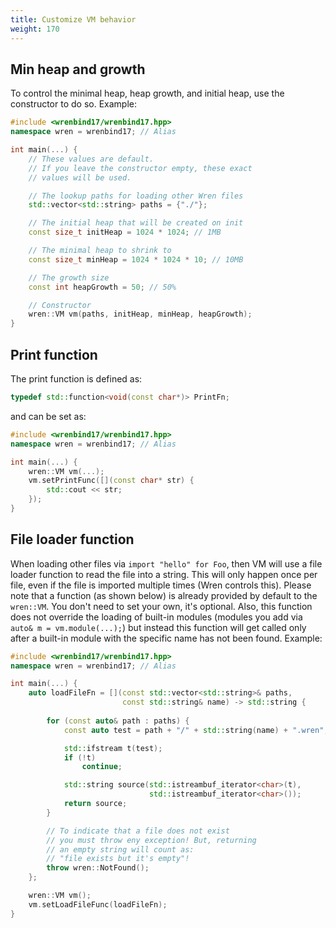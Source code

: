 ```yaml
---
title: Customize VM behavior
weight: 170
---
```


## Min heap and growth

To control the minimal heap, heap growth, and initial heap, use the constructor to do so. Example:

```cpp
#include <wrenbind17/wrenbind17.hpp>
namespace wren = wrenbind17; // Alias

int main(...) {
    // These values are default.
    // If you leave the constructor empty, these exact
    // values will be used.

    // The lookup paths for loading other Wren files
    std::vector<std::string> paths = {"./"};

    // The initial heap that will be created on init
    const size_t initHeap = 1024 * 1024; // 1MB

    // The minimal heap to shrink to
    const size_t minHeap = 1024 * 1024 * 10; // 10MB

    // The growth size
    const int heapGrowth = 50; // 50%

    // Constructor
    wren::VM vm(paths, initHeap, minHeap, heapGrowth);
}

```

## Print function

The print function is defined as:

```cpp
typedef std::function<void(const char*)> PrintFn;
```

and can be set as:

```cpp
#include <wrenbind17/wrenbind17.hpp>
namespace wren = wrenbind17; // Alias

int main(...) {
    wren::VM vm(...);
    vm.setPrintFunc([](const char* str) {
        std::cout << str;
    });
}
```

## File loader function

When loading other files via `import "hello" for Foo`, then VM will use a file loader function to read the file into a string. This will only happen once per file, even if the file is imported multiple times (Wren controls this). Please note that a function (as shown below) is already provided by default to the `wren::VM`. You don't need to set your own, it's optional. Also, this function does not override the loading of built-in modules (modules you add via `auto& m = vm.module(...);`) but instead this function will get called only after a built-in module with the specific name has not been found. Example:

```cpp
#include <wrenbind17/wrenbind17.hpp>
namespace wren = wrenbind17; // Alias

int main(...) {
    auto loadFileFn = [](const std::vector<std::string>& paths, 
                         const std::string& name) -> std::string {
                             
        for (const auto& path : paths) {
            const auto test = path + "/" + std::string(name) + ".wren";

            std::ifstream t(test);
            if (!t)
                continue;

            std::string source(std::istreambuf_iterator<char>(t), 
                               std::istreambuf_iterator<char>());
            return source;
        }

        // To indicate that a file does not exist
        // you must throw eny exception! But, returning
        // an empty string will count as:
        // "file exists but it's empty"!
        throw wren::NotFound();
    };

    wren::VM vm();
    vm.setLoadFileFunc(loadFileFn);
}
```
